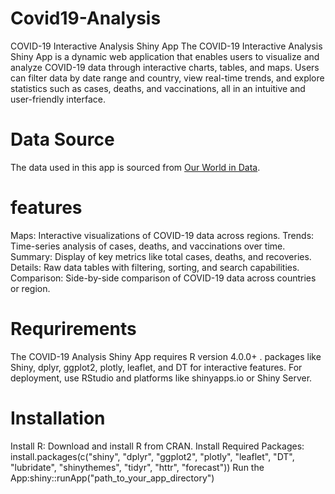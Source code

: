 # Covid19-Analysis
COVID-19 Interactive Analysis Shiny App
The COVID-19 Interactive Analysis Shiny App is a dynamic web application that enables users to visualize and analyze COVID-19 data through interactive charts, tables, and maps. Users can filter data by date range and country, view real-time trends, and explore statistics such as cases, deaths, and vaccinations, all in an intuitive and user-friendly interface.

# Data Source
The data used in this app is sourced from [Our World in Data](https://ourworldindata.org/coronavirus-source-data).

# features
Maps: Interactive visualizations of COVID-19 data across regions.
Trends: Time-series analysis of cases, deaths, and vaccinations over time.
Summary: Display of key metrics like total cases, deaths, and recoveries.
Details: Raw data tables with filtering, sorting, and search capabilities.
Comparison: Side-by-side comparison of COVID-19 data across countries or region.

# Requrirements
The COVID-19 Analysis Shiny App requires R version 4.0.0+ .
packages like Shiny, dplyr, ggplot2, plotly, leaflet, and DT for interactive features.
For deployment, use RStudio and platforms like shinyapps.io or Shiny Server.

# Installation
Install R: Download and install R from CRAN.
Install Required Packages:
install.packages(c("shiny", "dplyr", "ggplot2", "plotly", "leaflet", "DT", "lubridate", "shinythemes", "tidyr", "httr", "forecast"))
Run the App:shiny::runApp("path_to_your_app_directory")






